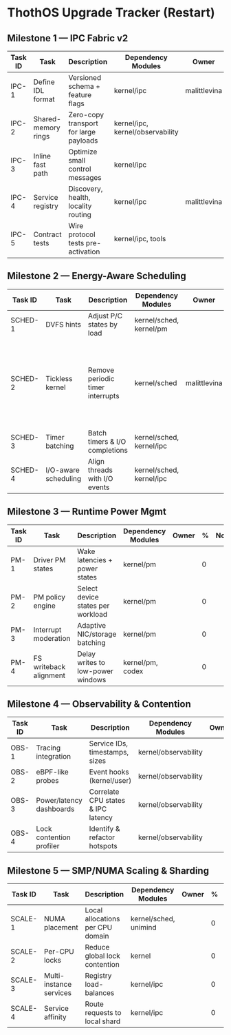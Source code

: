 # ThothOS Upgrade Tracker (Restart)

## Milestone 1 — IPC Fabric v2
| Task ID | Task | Description | Dependency Modules | Owner | % | Notes |
|---|---|---|---|---|---|---|
| IPC-1 | Define IDL format | Versioned schema + feature flags | kernel/ipc | malittlevina | 30 |  |
| IPC-2 | Shared-memory rings | Zero-copy transport for large payloads | kernel/ipc, kernel/observability |  | 0 |  |
| IPC-3 | Inline fast path | Optimize small control messages | kernel/ipc |  | 0 |  |
| IPC-4 | Service registry | Discovery, health, locality routing | kernel/ipc | malittlevina | 10 |  |
| IPC-5 | Contract tests | Wire protocol tests pre-activation | kernel/ipc, tools |  | 0 |  |

## Milestone 2 — Energy-Aware Scheduling
| Task ID | Task | Description | Dependency Modules | Owner | % | Notes |
|---|---|---|---|---|---|---|
| SCHED-1 | DVFS hints | Adjust P/C states by load | kernel/sched, kernel/pm |  | 0 |  |
| SCHED-2 | Tickless kernel | Remove periodic timer interrupts | kernel/sched | malittlevina | 0 | Waiting on timer-queue code; test script will bump to 10% |
| SCHED-3 | Timer batching | Batch timers & I/O completions | kernel/sched, kernel/ipc |  | 0 |  |
| SCHED-4 | I/O-aware scheduling | Align threads with I/O events | kernel/sched, kernel/ipc |  | 0 |  |

## Milestone 3 — Runtime Power Mgmt
| Task ID | Task | Description | Dependency Modules | Owner | % | Notes |
|---|---|---|---|---|---|---|
| PM-1 | Driver PM states | Wake latencies + power states | kernel/pm |  | 0 |  |
| PM-2 | PM policy engine | Select device states per workload | kernel/pm |  | 0 |  |
| PM-3 | Interrupt moderation | Adaptive NIC/storage batching | kernel/pm |  | 0 |  |
| PM-4 | FS writeback alignment | Delay writes to low-power windows | kernel/pm, codex |  | 0 |  |

## Milestone 4 — Observability & Contention
| Task ID | Task | Description | Dependency Modules | Owner | % | Notes |
|---|---|---|---|---|---|---|
| OBS-1 | Tracing integration | Service IDs, timestamps, sizes | kernel/observability |  | 0 |  |
| OBS-2 | eBPF-like probes | Event hooks (kernel/user) | kernel/observability |  | 0 |  |
| OBS-3 | Power/latency dashboards | Correlate CPU states & IPC latency | kernel/observability |  | 0 |  |
| OBS-4 | Lock contention profiler | Identify & refactor hotspots | kernel/observability |  | 0 |  |

## Milestone 5 — SMP/NUMA Scaling & Sharding
| Task ID | Task | Description | Dependency Modules | Owner | % | Notes |
|---|---|---|---|---|---|---|
| SCALE-1 | NUMA placement | Local allocations per CPU domain | kernel/sched, unimind |  | 0 |  |
| SCALE-2 | Per-CPU locks | Reduce global lock contention | kernel |  | 0 |  |
| SCALE-3 | Multi-instance services | Registry load-balances | kernel/ipc |  | 0 |  |
| SCALE-4 | Service affinity | Route requests to local shard | kernel/ipc |  | 0 |  |
